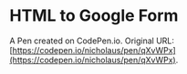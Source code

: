 # HTML to Google Form

A Pen created on CodePen.io. Original URL: [https://codepen.io/nicholaus/pen/qXvWPx](https://codepen.io/nicholaus/pen/qXvWPx).

